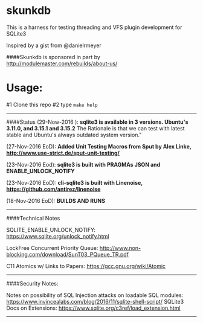 # skunkdb

This is a harness for testing threading and VFS plugin development for SQLite3 

Inspired by a gist from @danielrmeyer

####Skunkdb is sponsored in part by http://modulemaster.com/rebuilds/about-us/

# Usage: 
#1 Clone this repo
#2 type `make help`

-----

####Status 
(29-Now-2016    ): **sqlite3 is available in 3 versions. Ubuntu's 3.11.0, and 3.15.1 and 3.15.2**
                   The Rationale is that we can test with latest stable and Ubuntu's always outdated system version."

(27-Nov-2016 EoD): **Added Unit Testing Macros from Sput by Alex Linke, http://www.use-strict.de/sput-unit-testing/**

(23-Nov-2016 Eod): **sqlite3 is built with PRAGMAs JSON and ENABLE_UNLOCK_NOTIFY**

(23-Nov-2016 EoD): **cli-sqlite3 is built with Linenoise, https://github.com/antirez/linenoise**

(18-Nov-2016 EoD): **BUILDS AND RUNS**

-----

####Technical Notes

SQLITE_ENABLE_UNLOCK_NOTIFY: https://www.sqlite.org/unlock_notify.html

LockFree Concurrent Priority Queue: http://www.non-blocking.com/download/SunT03_PQueue_TR.pdf

C11 Atomics w/ Links to Papers: https://gcc.gnu.org/wiki/Atomic

-----

####Security Notes:

Notes on possibility of SQL Injection attacks on loadable SQL modules: https://www.invincealabs.com/blog/2016/11/sqlite-shell-script/ SQLite3 Docs on Extensions: https://www.sqlite.org/c3ref/load_extension.html

-----

